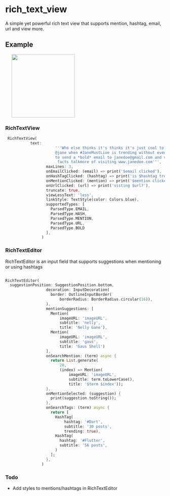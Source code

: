 # rich_text_view

A simple yet powerful rich text view that supports mention, hashtag, email, url and view more.

## Example

<p>
    <img src="https://raw.githubusercontent.com/nelstein/rich_text_view/main/screenshots/homepage.png" width="200px" height="auto" hspace="20"/>
</p>

###  RichTextView 
```dart
 RichTextView(
           text:
                      '''Who else thinks it's thinks it's just cool to mention 
                      @jane when #JaneMustLive is trending without even trying 
                      to send a *bold* email to janedoe@gmail.com and verify the
                       facts talkmore of visiting www.janedoe.com''',
                  maxLines: 3,
                  onEmailClicked: (email) => print('$email clicked'),
                  onHashTagClicked: (hashtag) => print('is $hashtag trending?'),
                  onMentionClicked: (mention) => print('$mention clicked'),
                  onUrlClicked: (url) => print('visting $url?'),
                  truncate: true,
                  viewLessText: 'less',
                  linkStyle: TextStyle(color: Colors.blue),
                  supportedTypes: [
                    ParsedType.EMAIL,
                    ParsedType.HASH,
                    ParsedType.MENTION,
                    ParsedType.URL,
                    ParsedType.BOLD
                  ],
                )
```
### RichTextEditor 

RichTextEditor is an input field that supports suggestions when  mentioning or using hashtags

```dart

RichTextEditor(
  suggestionPosition: SuggestionPosition.bottom,
                  decoration: InputDecoration(
                    border: OutlineInputBorder(
                        borderRadius: BorderRadius.circular(16)),
                  ),
                  mentionSuggestions: [
                    Mention(
                        imageURL: 'imageURL',
                        subtitle: 'nelly',
                        title: 'Nelly Gane'),
                    Mention(
                        imageURL: 'imageURL',
                        subtitle: 'gaus',
                        title: 'Gaus Shell')
                  ],
                  onSearchMention: (term) async {
                    return List.generate(
                        20,
                        (index) => Mention(
                            imageURL: 'imageURL',
                            subtitle: term.toLowerCase(),
                            title: '$term $index'));
                  },
                  onMentionSelected: (suggestion) {
                    print(suggestion.toString());
                  },
                  onSearchTags: (term) async {
                    return [
                      HashTag(
                          hashtag: '#Dart',
                          subtitle: '30 posts',
                          trending: true),
                      HashTag(
                        hashtag: '#Flutter',
                        subtitle: '56 posts',
                      )
                    ];
                  },
                )
```

### Todo

* Add styles to mentions/hashtags in RichTextEditor
